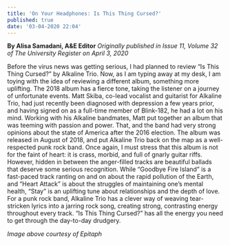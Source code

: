 ```yaml
---
title: 'On Your Headphones: Is This Thing Cursed?'
published: true
date: '03-04-2020 22:04'
---
```


**By Alisa Samadani, A&E Editor** _Originally published in Issue 11, Volume 32 of The University Register on April 3, 2020_

Before the virus news was getting serious, I had planned to review “Is This Thing Cursed?” by Alkaline Trio. Now, as I am typing away at my desk, I am toying with the idea of reviewing a different album, something more uplifting. The 2018 album has a fierce tone, taking the listener on a journey of unfortunate events. Matt Skiba, co-lead vocalist and guitarist for Alkaline Trio, had just recently been diagnosed with depression a few years prior, and having signed on as a full-time member of Blink-182, he had a lot on his mind. Working with his Alkaline bandmates, Matt put together an album that was teeming with passion and power. That, and the band had very strong opinions about the state of America after the 2016 election. The album was released in August of 2018, and put Alkaline Trio back on the map as a well-respected punk rock band. Once again, I must stress that this album is not for the faint of heart: it is crass, morbid, and full of gnarly guitar riffs. However, hidden in between the anger-filled tracks are beautiful ballads that deserve some serious recognition. While “Goodbye Fire Island” is a fast-paced track ranting on and on about the rapid pollution of the Earth, and “Heart Attack” is about the struggles of maintaining one’s mental health, “Stay” is an uplifting tune about relationships and the depth of love.  For a punk rock band, Alkaline Trio has a clever way of weaving tear-stricken lyrics into a jarring rock song, creating strong, contrasting energy throughout every track. “Is This Thing Cursed?” has all the energy you need to get through the day-to-day drudgery. 

_Image above courtesy of Epitaph_
